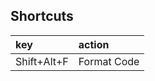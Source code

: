 ## Shortcuts

| key  | action                |
|:-----| :---------------------|
| Shift+Alt+F | Format Code    |
